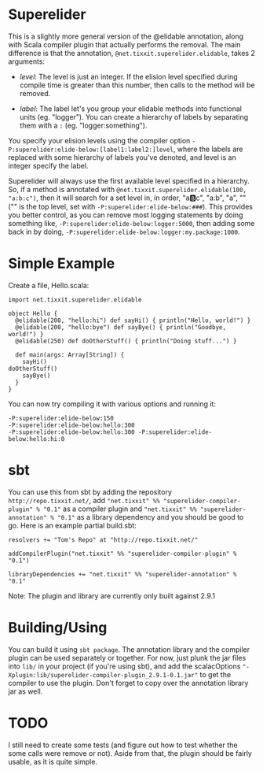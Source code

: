 Superelider
===========

This is a slightly more general version of the @elidable annotation, along with
Scala compiler plugin that actually performs the removal. The main difference
is that the annotation, `@net.tixxit.superelider.elidable`, takes 2 arguments:

 - *level*: The level is just an integer. If the elision level specified during
   compile time is greater than this number, then calls to the method will be
   removed.

 - *label*: The label let's you group your elidable methods into functional
   units (eg. "logger"). You can create a hierarchy of labels by separating
   them with a `:` (eg. "logger:something").

You specify your elision levels using the compiler option 
`-P:superelider:elide-below:[label1:label2:]level`, where the labels are
replaced with some hierarchy of labels you've denoted, and level is an integer
specify the label.

Superelider will always use the first available level specified in a hierarchy.
So, if a method is annotated with 
`@net.tixxit.superelider.elidable(100, "a:b:c")`, then it will search for a
set level in, in order, "a:b:c", "a:b", "a", "" ("" is the top level, set with
`-P:superelider:elide-below:###`). This provides you better control, as you
can remove most logging statements by doing something like,
`-P:superelider:elide-below:logger:5000`, then adding some back in by doing,
`-P:superelider:elide-below:logger:my.package:1000`.

Simple Example
==============

Create a file, Hello.scala:

    import net.tixxit.superelider.elidable

    object Hello {
      @elidable(200, "hello:hi") def sayHi() { println("Hello, world!") }
      @elidable(200, "hello:bye") def sayBye() { println("Goodbye, world!") }
      @elidable(250) def doOtherStuff() { println("Doing stuff...") }

      def main(args: Array[String]) {
        sayHi()
	doOtherStuff()
        sayBye()
      }
    }

You can now try compiling it with various options and running it:

    -P:superelider:elide-below:150
    -P:superelider:elide-below:hello:300
    -P:superelider:elide-below:hello:300 -P:superelider:elide-below:hello:hi:0

sbt
===

You can use this from sbt by adding the repository `http://repo.tixxit.net/`,
add `"net.tixxit" %% "superelider-compiler-plugin" % "0.1"` as a compiler
plugin and `"net.tixxit" %% "superelider-annotation" % "0.1"` as a library
dependency and you should be good to go. Here is an example partial build.sbt:

    resolvers += "Tom's Repo" at "http://repo.tixxit.net/"
    
    addCompilerPlugin("net.tixxit" %% "superelider-compiler-plugin" % "0.1")
    
    libraryDependencies += "net.tixxit" %% "superelider-annotation" % "0.1"


Note: The plugin and library are currently only built against 2.9.1


Building/Using
==============

You can build it using `sbt package`. The annotation library and the compiler
plugin can be used separately or together. For now, just plunk the jar files
into `lib/` in your project (if you're using sbt), and add the scalacOptions
`"-Xplugin:lib/superelider-compiler-plugin_2.9.1-0.1.jar"` to get the compiler
to use the plugin. Don't forget to copy over the annotation library jar as
well.

TODO
====

I still need to create some tests (and figure out how to test whether the some
calls were remove or not). Aside from that, the plugin should be fairly 
usable, as it is quite simple.

